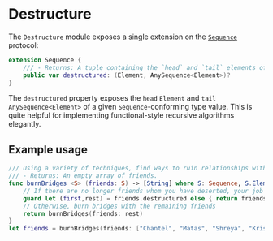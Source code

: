 # Destructure

The `Destructure` module exposes a single extension on the [`Sequence`](https://developer.apple.com/documentation/swift/sequence) protocol:

```Swift
extension Sequence {
    /// - Returns: A tuple containing the `head` and `tail` elements of this sequence, if the this sequence is not empty. Otherwise, `nil`.
    public var destructured: (Element, AnySequence<Element>)?
}
```

The `destructured` property exposes the `head` `Element` and `tail` `AnySequence<Element>` of a given `Sequence`-conforming type value. This is quite helpful for implementing functional-style recursive algorithms elegantly.

## Example usage

```Swift
/// Using a variety of techniques, find ways to ruin relationships with the given `friends`.
/// - Returns: An empty array of friends.
func burnBridges <S> (friends: S) -> [String] where S: Sequence, S.Element == String {
    // If there are no longer friends whom you have deserted, your job is done
    guard let (first,rest) = friends.destructured else { return friends }
    // Otherwise, burn bridges with the remaining friends
    return burnBridges(friends: rest)
}
let friends = burnBridges(friends: ["Chantel", "Matas", "Shreya", "Krish", "Carol"]) // => []
```
